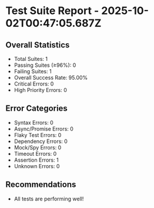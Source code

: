 # Test Suite Report - 2025-10-02T00:47:05.687Z

## Overall Statistics
- Total Suites: 1
- Passing Suites (≥96%): 0
- Failing Suites: 1
- Overall Success Rate: 95.00%
- Critical Errors: 0
- High Priority Errors: 0

## Error Categories
- Syntax Errors: 0
- Async/Promise Errors: 0
- Flaky Test Errors: 0
- Dependency Errors: 0
- Mock/Spy Errors: 0
- Timeout Errors: 0
- Assertion Errors: 1
- Unknown Errors: 0

## Recommendations
- All tests are performing well!



